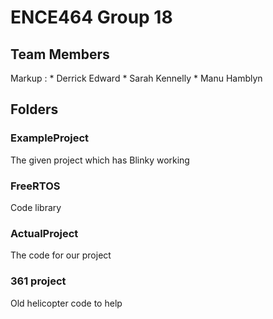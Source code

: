 # ENCE464 Group 18

## Team Members
Markup : * Derrick Edward
         * Sarah Kennelly
         * Manu Hamblyn

## Folders

### ExampleProject
The given project which has Blinky working
### FreeRTOS
Code library
### ActualProject
The code for our project
### 361 project 
Old helicopter code to help